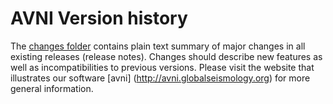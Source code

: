 # AVNI Version history

The [changes folder](docs/changes) contains plain text summary of major changes
in all existing releases (release notes). Changes should describe new features
as well as incompatibilities to previous versions. Please visit the website that
illustrates our software [avni] (http://avni.globalseismology.org) for more
general information.